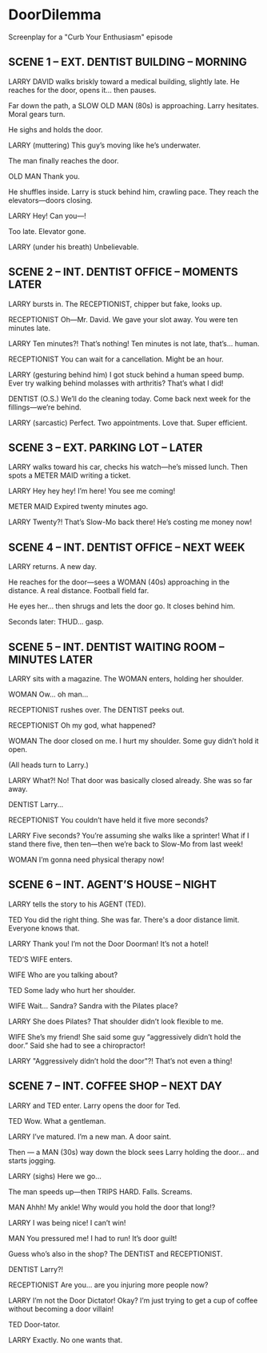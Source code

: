 # DoorDilemma
Screenplay for a "Curb Your Enthusiasm" episode

## SCENE 1 – EXT. DENTIST BUILDING – MORNING
LARRY DAVID walks briskly toward a medical building, slightly late. He reaches for the door, opens it... then pauses.

Far down the path, a SLOW OLD MAN (80s) is approaching. Larry hesitates. Moral gears turn.

He sighs and holds the door.

LARRY (muttering)
This guy’s moving like he’s underwater.

The man finally reaches the door.

OLD MAN
Thank you.

He shuffles inside. Larry is stuck behind him, crawling pace. They reach the elevators—doors closing.

LARRY
Hey! Can you—!

Too late. Elevator gone.

LARRY (under his breath)
Unbelievable.

## SCENE 2 – INT. DENTIST OFFICE – MOMENTS LATER
LARRY bursts in. The RECEPTIONIST, chipper but fake, looks up.

RECEPTIONIST
Oh—Mr. David. We gave your slot away. You were ten minutes late.

LARRY
Ten minutes?! That’s nothing! Ten minutes is not late, that’s... human.

RECEPTIONIST
You can wait for a cancellation. Might be an hour.

LARRY (gesturing behind him)
I got stuck behind a human speed bump. Ever try walking behind molasses with arthritis? That’s what I did!

DENTIST (O.S.)
We’ll do the cleaning today. Come back next week for the fillings—we’re behind.

LARRY (sarcastic)
Perfect. Two appointments. Love that. Super efficient.

## SCENE 3 – EXT. PARKING LOT – LATER
LARRY walks toward his car, checks his watch—he’s missed lunch. Then spots a METER MAID writing a ticket.

LARRY
Hey hey hey! I’m here! You see me coming!

METER MAID
Expired twenty minutes ago.

LARRY
Twenty?! That’s Slow-Mo back there! He’s costing me money now!

## SCENE 4 – INT. DENTIST OFFICE – NEXT WEEK
LARRY returns. A new day.

He reaches for the door—sees a WOMAN (40s) approaching in the distance. A real distance. Football field far.

He eyes her... then shrugs and lets the door go. It closes behind him.

Seconds later: THUD... gasp.

## SCENE 5 – INT. DENTIST WAITING ROOM – MINUTES LATER
LARRY sits with a magazine. The WOMAN enters, holding her shoulder.

WOMAN
Ow... oh man...

RECEPTIONIST rushes over. The DENTIST peeks out.

RECEPTIONIST
Oh my god, what happened?

WOMAN
The door closed on me. I hurt my shoulder. Some guy didn’t hold it open.

(All heads turn to Larry.)

LARRY
What?! No! That door was basically closed already. She was so far away.

DENTIST
Larry...

RECEPTIONIST
You couldn’t have held it five more seconds?

LARRY
Five seconds? You’re assuming she walks like a sprinter! What if I stand there five, then ten—then we’re back to Slow-Mo from last week!

WOMAN
I’m gonna need physical therapy now!

## SCENE 6 – INT. AGENT’S HOUSE – NIGHT
LARRY tells the story to his AGENT (TED).

TED
You did the right thing. She was far. There's a door distance limit. Everyone knows that.

LARRY
Thank you! I’m not the Door Doorman! It’s not a hotel!

TED’S WIFE enters.

WIFE
Who are you talking about?

TED
Some lady who hurt her shoulder.

WIFE
Wait... Sandra? Sandra with the Pilates place?

LARRY
She does Pilates? That shoulder didn’t look flexible to me.

WIFE
She’s my friend! She said some guy “aggressively didn’t hold the door.” Said she had to see a chiropractor!

LARRY
"Aggressively didn’t hold the door"?! That’s not even a thing!

## SCENE 7 – INT. COFFEE SHOP – NEXT DAY
LARRY and TED enter. Larry opens the door for Ted.

TED
Wow. What a gentleman.

LARRY
I’ve matured. I’m a new man. A door saint.

Then — a MAN (30s) way down the block sees Larry holding the door... and starts jogging.

LARRY (sighs)
Here we go...

The man speeds up—then TRIPS HARD. Falls. Screams.

MAN
Ahhh! My ankle! Why would you hold the door that long!?

LARRY
I was being nice! I can’t win!

MAN
You pressured me! I had to run! It’s door guilt!

Guess who’s also in the shop? The DENTIST and RECEPTIONIST.

DENTIST
Larry?!

RECEPTIONIST
Are you... are you injuring more people now?

LARRY
I’m not the Door Dictator! Okay? I’m just trying to get a cup of coffee without becoming a door villain!

TED
Door-tator.

LARRY
Exactly. No one wants that.

